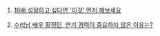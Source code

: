 1. [16배 성장하고 싶다면 '이것' 먼저 해보세요](https://eopla.net/magazines/58?fbclid=IwAR0u5EcVZ1Hg1Z7CDkIwnUyf1M-5eZkJlJjB5ZqhuoCbKJl7c9NQYrwYKD4#)

2. [수리남 배우 황정민, 연기 경력이 중요하지 않은 이유는?](https://www.youtube.com/watch?v=9LuCKFAHI4w&ab_channel=Wonderwall.%EC%9B%90%EB%8D%94%EC%9B%94)